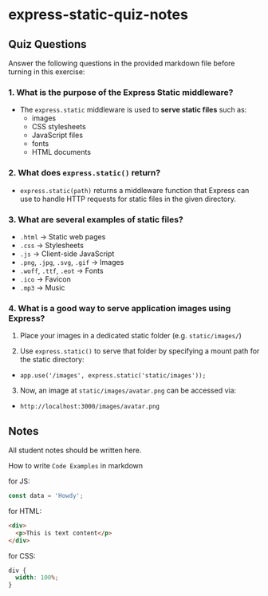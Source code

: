 # express-static-quiz-notes

## Quiz Questions

Answer the following questions in the provided markdown file before turning in this exercise:

### 1. What is the purpose of the Express Static middleware?

- The `express.static` middleware is used to **serve static files** such as:
  - images
  - CSS stylesheets
  - JavaScript files
  - fonts
  - HTML documents

### 2. What does `express.static()` return?

- `express.static(path)` returns a middleware function that Express can use to handle HTTP requests for static files in the given directory.

### 3. What are several examples of static files?

- `.html` → Static web pages
- `.css` → Stylesheets
- `.js` → Client-side JavaScript
- `.png`, `.jpg`, `.svg`, `.gif` → Images
- `.woff`, `.ttf`, `.eot` → Fonts
- `.ico` → Favicon
- `.mp3` → Music

### 4. What is a good way to serve application images using Express?

1. Place your images in a dedicated static folder (e.g. `static/images/`)

2. Use `express.static()` to serve that folder by specifying a mount path for the static directory:

- `app.use('/images', express.static('static/images'));`

3. Now, an image at `static/images/avatar.png` can be accessed via:

- `http://localhost:3000/images/avatar.png`

## Notes

All student notes should be written here.

How to write `Code Examples` in markdown

for JS:

```javascript
const data = 'Howdy';
```

for HTML:

```html
<div>
  <p>This is text content</p>
</div>
```

for CSS:

```css
div {
  width: 100%;
}
```
